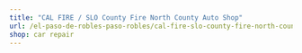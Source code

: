 ```yaml
---
title: "CAL FIRE / SLO County Fire North County Auto Shop"
url: /el-paso-de-robles-paso-robles/cal-fire-slo-county-fire-north-county-auto-shop-3/
shop: car repair
---
```

